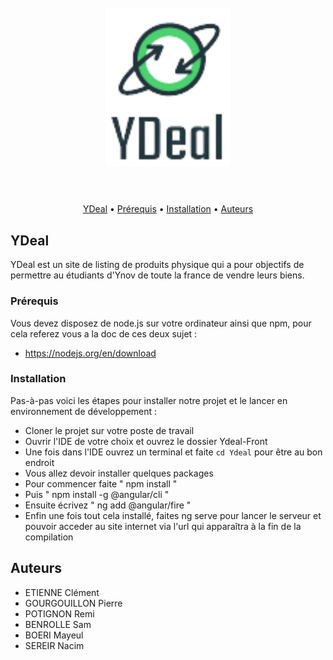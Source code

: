 <h1 align="center">
  <br>
  <a><img src="https://github.com/Clementetiennedev/Ydeal-Front/blob/main/Ydeal/src/assets/logo-Ydeal.png" alt="Markdownify" width="200"></a>
  <br>
  <br>
</h1>

<p align="center">
  <a href="#key-features">YDeal</a> •
  <a href="#how-to-use">Prérequis</a> •
  <a href="#download">Installation</a> •
  <a href="#credits">Auteurs</a> 
</p>

## YDeal

YDeal est un site de listing de produits physique qui a pour objectifs de permettre au étudiants d'Ynov de toute la france de vendre leurs biens.

### Prérequis

Vous devez disposez de node.js sur votre ordinateur ainsi que npm, pour cela referez vous a la doc de ces deux sujet : 
* https://nodejs.org/en/download 

### Installation

Pas-à-pas voici les étapes pour installer notre projet et le lancer en environnement de développement :

* Cloner le projet sur votre poste de travail
* Ouvrir l'IDE de votre choix et ouvrez le dossier Ydeal-Front
* Une fois dans l'IDE ouvrez un terminal et faite `cd Ydeal` pour être au bon endroit
* Vous allez devoir installer quelques packages 
* Pour commencer faite " npm install "
* Puis " npm install -g @angular/cli "
* Ensuite écrivez " ng add @angular/fire "
* Enfin une fois tout cela installé, faites ng serve pour lancer le serveur et pouvoir acceder au site internet via l'url qui apparaîtra à la fin de la compilation

## Auteurs

  - ETIENNE Clément
  - GOURGOUILLON  Pierre
  - POTIGNON Remi
  - BENROLLE Sam
  - BOERI Mayeul
  - SEREIR Nacim
